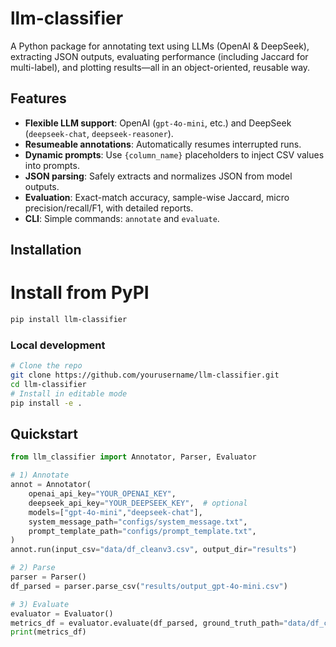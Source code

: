 
# llm-classifier
A Python package for annotating text using LLMs (OpenAI & DeepSeek), extracting JSON outputs, evaluating performance (including Jaccard for multi-label), and plotting results—all in an object-oriented, reusable way.

## Features
- **Flexible LLM support**: OpenAI (`gpt-4o-mini`, etc.) and DeepSeek (`deepseek-chat`, `deepseek-reasoner`).
- **Resumeable annotations**: Automatically resumes interrupted runs.
- **Dynamic prompts**: Use `{column_name}` placeholders to inject CSV values into prompts.
- **JSON parsing**: Safely extracts and normalizes JSON from model outputs.
- **Evaluation**: Exact-match accuracy, sample-wise Jaccard, micro precision/recall/F1, with detailed reports.
- **CLI**: Simple commands: `annotate` and `evaluate`.

## Installation


# Install from PyPI
```bash
pip install llm-classifier
```

### Local development
```bash
# Clone the repo
git clone https://github.com/yourusername/llm-classifier.git
cd llm-classifier
# Install in editable mode
pip install -e .
```

## Quickstart
```python
from llm_classifier import Annotator, Parser, Evaluator

# 1) Annotate
annot = Annotator(
    openai_api_key="YOUR_OPENAI_KEY", 
    deepseek_api_key="YOUR_DEEPSEEK_KEY",  # optional
    models=["gpt-4o-mini","deepseek-chat"],
    system_message_path="configs/system_message.txt",
    prompt_template_path="configs/prompt_template.txt",
)
annot.run(input_csv="data/df_cleanv3.csv", output_dir="results")

# 2) Parse
parser = Parser()
df_parsed = parser.parse_csv("results/output_gpt-4o-mini.csv")

# 3) Evaluate
evaluator = Evaluator()
metrics_df = evaluator.evaluate(df_parsed, ground_truth_path="data/df_cleanv3.csv")
print(metrics_df)
```
